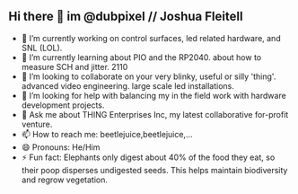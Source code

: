 ## Hi there 👋 im @dubpixel // Joshua Fleitell

<!--
**dubpixel/dubpixel** is a ✨ _special_ ✨ repository because its `README.md` (this file) appears on your GitHub profile.

Here are some ideas to get you started:
-->
- 🔭 I’m currently working on control surfaces, led related hardware, and SNL (LOL). 
- 🌱 I’m currently learning about PIO and the RP2040. about how to measure SCH and jitter. 2110
- 👯 I’m looking to collaborate on your very blinky, useful or silly 'thing'. advanced video engineering. large scale led installations.
- 🤔 I’m looking for help with balancing my in the field work with hardware development projects.
- 💬 Ask me about THING Enterprises Inc, my latest collaborative for-profit venture.
- 📫 How to reach me: beetlejuice,beetlejuice,...
- 😄 Pronouns: He/Him
- ⚡ Fun fact: Elephants only digest about 40% of the food they eat, so their poop disperses undigested seeds. This helps maintain biodiversity and regrow vegetation. 
